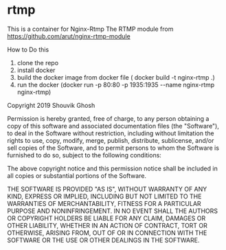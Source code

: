 # rtmp
This is a container for Nginx-Rtmp
The RTMP module from 
https://github.com/arut/nginx-rtmp-module

How to Do this
1) clone the repo
2) install docker
3) build the docker image from docker file ( docker build -t nginx-rtmp .)
4) run the docker (docker run -p 80:80 -p 1935:1935  --name nginx-rtmp nginx-rtmp)


Copyright 2019 Shouvik Ghosh

Permission is hereby granted, free of charge, to any person obtaining a copy of this software and associated documentation files (the "Software"), to deal in the Software without restriction, including without limitation the rights to use, copy, modify, merge, publish, distribute, sublicense, and/or sell copies of the Software, and to permit persons to whom the Software is furnished to do so, subject to the following conditions:

The above copyright notice and this permission notice shall be included in all copies or substantial portions of the Software.

THE SOFTWARE IS PROVIDED "AS IS", WITHOUT WARRANTY OF ANY KIND, EXPRESS OR IMPLIED, INCLUDING BUT NOT LIMITED TO THE WARRANTIES OF MERCHANTABILITY, FITNESS FOR A PARTICULAR PURPOSE AND NONINFRINGEMENT. IN NO EVENT SHALL THE AUTHORS OR COPYRIGHT HOLDERS BE LIABLE FOR ANY CLAIM, DAMAGES OR OTHER LIABILITY, WHETHER IN AN ACTION OF CONTRACT, TORT OR OTHERWISE, ARISING FROM, OUT OF OR IN CONNECTION WITH THE SOFTWARE OR THE USE OR OTHER DEALINGS IN THE SOFTWARE.
